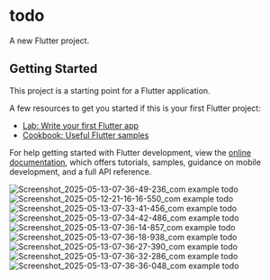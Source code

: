 # todo

A new Flutter project.

## Getting Started

This project is a starting point for a Flutter application.

A few resources to get you started if this is your first Flutter project:

- [Lab: Write your first Flutter app](https://docs.flutter.dev/get-started/codelab)
- [Cookbook: Useful Flutter samples](https://docs.flutter.dev/cookbook)

For help getting started with Flutter development, view the
[online documentation](https://docs.flutter.dev/), which offers tutorials,
samples, guidance on mobile development, and a full API reference.

![Screenshot_2025-05-13-07-36-49-236_com example todo](https://github.com/user-attachments/assets/1ec7f0c6-6df0-493f-9ce9-9c6c7bb4028a)
![Screenshot_2025-05-12-21-16-16-550_com example todo](https://github.com/user-attachments/assets/37924086-f572-43c8-b1b0-eef4ab08f60a)
![Screenshot_2025-05-13-07-33-41-456_com example todo](https://github.com/user-attachments/assets/180e5c28-3de5-47df-98e6-d3bace2d525c)
![Screenshot_2025-05-13-07-34-42-486_com example todo](https://github.com/user-attachments/assets/300f1a5a-70ed-4c84-a775-e2af3b400e96)
![Screenshot_2025-05-13-07-36-14-857_com example todo](https://github.com/user-attachments/assets/0a2ae938-1743-4b82-b634-6ef0df067316)
![Screenshot_2025-05-13-07-36-18-938_com example todo](https://github.com/user-attachments/assets/095af2a0-31b5-4763-89f4-ff1e1439ee18)
![Screenshot_2025-05-13-07-36-27-390_com example todo](https://github.com/user-attachments/assets/80fa460c-fcd2-488b-a9fd-10bb84e89391)
![Screenshot_2025-05-13-07-36-32-286_com example todo](https://github.com/user-attachments/assets/98d9d083-e41d-49cd-8b19-f3a26484ff0d)
![Screenshot_2025-05-13-07-36-36-048_com example todo](https://github.com/user-attachments/assets/5749c934-2ef7-48d0-8c56-599fa79d6160)
